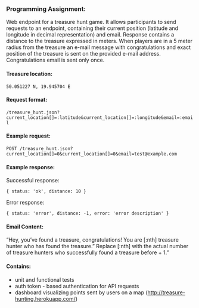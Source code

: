 ### Programming Assignment:

Web endpoint for a treasure hunt game.
It allows participants to send requests to an endpoint, containing their current position (latitude and longitude in decimal representation) and email. Response contains a distance to the treasure expressed in meters. When players are in a 5 meter radius from the treasure an e-mail message with congratulations and exact position of the treasure is sent on the provided e-mail address.
Congratulations email is sent only once. 

#### Treasure location:
`50.051227 N, 19.945704 E`

#### Request format: 
`/treasure_hunt.json?current_location[]=:latitude&current_location[]=:longitude&email=:email`

#### Example request:
`POST /treasure_hunt.json?current_location[]=0&current_location[]=0&email=test@example.com`

#### Example response:
Successful response:
```
{ status: 'ok', distance: 10 }
```
Error response:
```
{ status: 'error', distance: -1, error: 'error description' }
```

#### Email Content: 
“Hey, you’ve found a treasure, congratulations!
You are [:nth] treasure hunter who has found the treasure.” Replace [:nth] with the actual number of treasure hunters who successfully found a treasure before + 1.”

#### Contains:
* unit and functional tests
* auth token - based authentication for API requests
* dashboard visualizing points sent by users on a map (http://treasure-hunting.herokuapp.com/)
